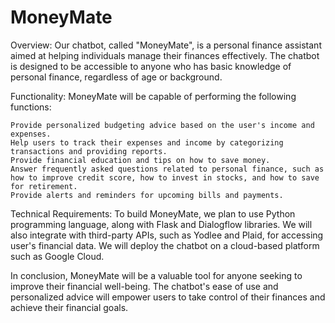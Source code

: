 # MoneyMate

Overview:
Our chatbot, called "MoneyMate", is a personal finance assistant aimed at helping individuals manage their finances effectively. The chatbot is designed to be accessible to anyone who has basic knowledge of personal finance, regardless of age or background.

Functionality:
MoneyMate will be capable of performing the following functions:

    Provide personalized budgeting advice based on the user's income and expenses.
    Help users to track their expenses and income by categorizing transactions and providing reports.
    Provide financial education and tips on how to save money.
    Answer frequently asked questions related to personal finance, such as how to improve credit score, how to invest in stocks, and how to save for retirement.
    Provide alerts and reminders for upcoming bills and payments.

Technical Requirements:
To build MoneyMate, we plan to use Python programming language, along with Flask and Dialogflow libraries. We will also integrate with third-party APIs, such as Yodlee and Plaid, for accessing user's financial data. We will deploy the chatbot on a cloud-based platform such as Google Cloud.

In conclusion, MoneyMate will be a valuable tool for anyone seeking to improve their financial well-being. The chatbot's ease of use and personalized advice will empower users to take control of their finances and achieve their financial goals.
